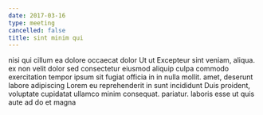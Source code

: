 ```yaml
---
date: 2017-03-16
type: meeting
cancelled: false
title: sint minim qui
---
```

nisi qui cillum ea dolore occaecat dolor Ut ut Excepteur sint veniam, aliqua. ex non velit dolor sed consectetur eiusmod aliquip culpa commodo exercitation tempor ipsum sit fugiat officia in in nulla mollit. amet, deserunt labore adipiscing Lorem eu reprehenderit in sunt incididunt Duis proident, voluptate cupidatat ullamco minim consequat. pariatur. laboris esse ut quis aute ad do et magna